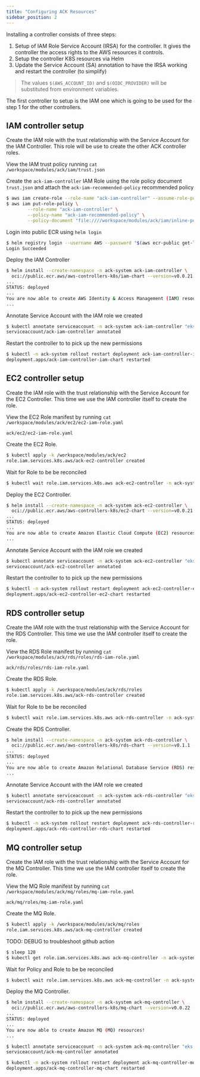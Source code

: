 ```yaml
---
title: "Configuring ACK Resources"
sidebar_position: 2
---
```


Installing a controller consists of three steps:
1. Setup of IAM Role Service Account (IRSA) for the controller. It gives the controller the access rights to the AWS resources it controls.
2. Setup the controller K8S resources via Helm
3. Update the Service Account (SA) annotation to have the IRSA working and restart the controller (to simplify)

>The values `$(AWS_ACCOUNT_ID)` and `$(OIDC_PROVIDER)` will be substituted from environment variables.

The first controller to setup is the IAM one which is going to be used for the step 1 for the other controllers.

## IAM controller setup
Create the IAM role with the trust relationship with the Service Account for the IAM Controller.
This role will be use to create the other ACK controller roles. 


View the IAM trust policy running `cat /workspace/modules/ack/iam/trust.json`

Create the `ack-iam-controller` IAM Role using the role policy document `trust.json` and attach the `ack-iam-recommended-policy` recommended policy
```bash
$ aws iam create-role --role-name "ack-iam-controller" --assume-role-policy-document "$(envsubst </workspace/modules/ack/iam/trust.json)"
$ aws iam put-role-policy \
        --role-name "ack-iam-controller" \
        --policy-name "ack-iam-recommended-policy" \
        --policy-document "file:////workspace/modules/ack/iam/inline-policy.json"
```

Login into public ECR using `helm login`
```bash
$ helm registry login --username AWS --password "$(aws ecr-public get-login-password --region us-east-1)" public.ecr.aws
Login Succeeded
```

Deploy the IAM Controller
```bash
$ helm install --create-namespace -n ack-system ack-iam-controller \
  oci://public.ecr.aws/aws-controllers-k8s/iam-chart --version=v0.0.21 --set=aws.region=$AWS_DEFAULT_REGION --wait
...
STATUS: deployed
...
You are now able to create AWS Identity & Access Management (IAM) resources!
...
```

Annotate Service Account with the IAM role we created
```bash
$ kubectl annotate serviceaccount -n ack-system ack-iam-controller "eks.amazonaws.com/role-arn=arn:aws:iam::${AWS_ACCOUNT_ID}:role/ack-iam-controller"
serviceaccount/ack-iam-controller annotated
```
Restart the controller to to pick up the new permissions
```bash
$ kubectl -n ack-system rollout restart deployment ack-iam-controller-iam-chart
deployment.apps/ack-iam-controller-iam-chart restarted
```

## EC2 controller setup
Create the IAM role with the trust relationship with the Service Account for the EC2 Controller. This time we use the IAM controller itself to create the role.

View the EC2 Role manifest by running `cat /workspace/modules/ack/ec2/ec2-iam-role.yaml`

```file
ack/ec2/ec2-iam-role.yaml
```

Create the EC2 Role.
```bash
$ kubectl apply -k /workspace/modules/ack/ec2
role.iam.services.k8s.aws/ack-ec2-controller created
```

Wait for Role to be be reconciled
```bash
$ kubectl wait role.iam.services.k8s.aws ack-ec2-controller -n ack-system --for=condition=ACK.ResourceSynced --timeout=2m
```

Deploy the EC2 Controller.
```bash
$ helm install --create-namespace -n ack-system ack-ec2-controller \
  oci://public.ecr.aws/aws-controllers-k8s/ec2-chart --version=v0.0.21 --set=aws.region=$AWS_DEFAULT_REGION --wait
...
STATUS: deployed
...
You are now able to create Amazon Elastic Cloud Compute (EC2) resources!
...
```
Annotate Service Account with the IAM role we created
```bash
$ kubectl annotate serviceaccount -n ack-system ack-ec2-controller "eks.amazonaws.com/role-arn=arn:aws:iam::${AWS_ACCOUNT_ID}:role/ack-ec2-controller"
serviceaccount/ack-ec2-controller annotated
```
Restart the controller to to pick up the new permissions
```bash
$ kubectl -n ack-system rollout restart deployment ack-ec2-controller-ec2-chart
deployment.apps/ack-ec2-controller-ec2-chart restarted
```

## RDS controller setup
Create the IAM role with the trust relationship with the Service Account for the RDS Controller. This time we use the IAM controller itself to create the role.

View the RDS Role manifest by running `cat /workspace/modules/ack/rds/roles/rds-iam-role.yaml`
```file
ack/rds/roles/rds-iam-role.yaml
```
Create the RDS Role.
```bash
$ kubectl apply -k /workspace/modules/ack/rds/roles
role.iam.services.k8s.aws/ack-rds-controller created
```

Wait for Role to be be reconciled
```bash
$ kubectl wait role.iam.services.k8s.aws ack-rds-controller -n ack-system --for=condition=ACK.ResourceSynced --timeout=2m
```

Create the RDS Controller.
```bash
$ helm install --create-namespace -n ack-system ack-rds-controller \
  oci://public.ecr.aws/aws-controllers-k8s/rds-chart --version=v0.1.1 --set=aws.region=$AWS_DEFAULT_REGION --wait
...
STATUS: deployed
...
You are now able to create Amazon Relational Database Service (RDS) resources!
...
```
Annotate Service Account with the IAM role we created
```bash
$ kubectl annotate serviceaccount -n ack-system ack-rds-controller "eks.amazonaws.com/role-arn=arn:aws:iam::${AWS_ACCOUNT_ID}:role/ack-rds-controller"
serviceaccount/ack-rds-controller annotated
```
Restart the controller to to pick up the new permissions
```bash
$ kubectl -n ack-system rollout restart deployment ack-rds-controller-rds-chart
deployment.apps/ack-rds-controller-rds-chart restarted
```

## MQ controller setup
Create the IAM role with the trust relationship with the Service Account for the MQ Controller. This time we use the IAM controller itself to create the role.

View the MQ Role manifest by running `cat /workspace/modules/ack/mq/roles/mq-iam-role.yaml`
```file
ack/mq/roles/mq-iam-role.yaml
```
Create the MQ Role.
```bash
$ kubectl apply -k /workspace/modules/ack/mq/roles
role.iam.services.k8s.aws/ack-mq-controller created
```


TODO: DEBUG to troubleshoot github action
```bash timeout=180
$ sleep 120
$ kubectl get role.iam.services.k8s.aws ack-mq-controller -n ack-system -o yaml
```

Wait for Policy and Role to be be reconciled
```bash
$ kubectl wait role.iam.services.k8s.aws ack-mq-controller -n ack-system --for=condition=ACK.ResourceSynced --timeout=2m
```

Deploy the MQ Controller.
```bash
$ helm install --create-namespace -n ack-system ack-mq-controller \
  oci://public.ecr.aws/aws-controllers-k8s/mq-chart --version=v0.0.22 --set=aws.region=$AWS_DEFAULT_REGION --wait
...
STATUS: deployed
...
You are now able to create Amazon MQ (MQ) resources!
...
```
```bash
$ kubectl annotate serviceaccount -n ack-system ack-mq-controller "eks.amazonaws.com/role-arn=arn:aws:iam::${AWS_ACCOUNT_ID}:role/ack-mq-controller"
serviceaccount/ack-mq-controller annotated
```
```bash
$ kubectl -n ack-system rollout restart deployment ack-mq-controller-mq-chart
deployment.apps/ack-mq-controller-mq-chart restarted
```